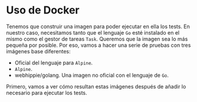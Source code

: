 # Uso de Docker

Tenemos que construir una imagen para poder ejecutar en ella los tests. En nuestro caso, necesitamos tanto que el lenguaje `Go` esté instalado en el mismo como el gestor de tareas `Task`. Queremos que la imagen sea lo más pequeña por posible. Por eso, vamos a hacer una serie de pruebas con tres imágenes base diferentes:

* Oficial del lenguaje para `Alpine`.
* `Alpine`.
* webhippie/golang. Una imagen no oficial con el lenguaje de `Go`.

Primero, vamos a ver cómo resultan estas imágenes después de añadir lo necesario para ejecutar los tests. 

